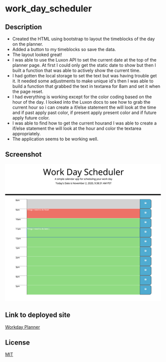 # work_day_scheduler

## Description 

* Created the HTML using bootstrap to layout the timeblocks of the day on the planner. 
* Added a button to my timeblocks so save the data. 
* The layout looked great! 
* I was able to use the Luxon API to set the current date at the top of the planner page. At first I could only get the static date to show but then I built a function that was able to actively show the current time.
* I had gotten the local storage to set the text but was having trouble get it. It needed some adjustments to make unique id's then I was able to build a function that  grabbed the text in textarea for 8am and set it when the page reset.
* I had everything is working except for the color coding based on the hour of the day. I looked into the Luxon docs to see how to grab the current hour so i can create a if/else statement the will look at the time and if past apply past color, if present apply present color and if future apply future color.
* I was able to find how to get the current hourand I was able to create a if/else statement the will look at the hour and color the textarea appropriately.
* The application seems to be working well. 

## Screenshot
![day planner image](https://github.com/ncwerner85/work_day_scheduler/blob/main/assets/Screen%20Shot%202020-11-02%20at%209.38.31%20AM.png)

## Link to deployed site
[Workday Planner](https://ncwerner85.github.io/work_day_scheduler/)

## License
[MIT](https://choosealicense.com/licenses/mit/)


